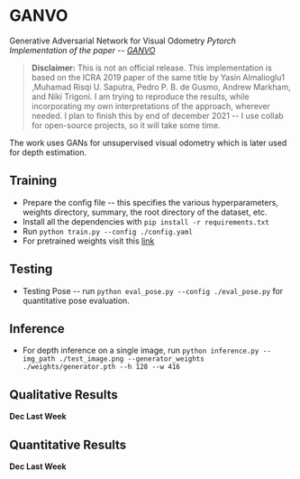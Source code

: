 # GANVO
Generative Adversarial Network for Visual Odometry
*Pytorch Implementation of the paper -- [GANVO](https://arxiv.org/pdf/1809.05786.pdf)*

> **Disclaimer:** This is not an official release. This implementation is based on the ICRA 2019 paper of the same title by Yasin Almalioglu1
,Muhamad Risqi U. Saputra, Pedro P. B. de Gusmo, Andrew Markham, and Niki Trigoni. I am trying to reproduce the results, while incorporating my own interpretations of the approach, wherever needed. I plan to finish this by end of december 2021 -- I use collab for open-source projects, so it will take some time.


The work uses GANs for unsupervised visual odometry which is later used for depth estimation.


## Training
- Prepare the config file -- this specifies the various hyperparameters, weights directory, summary, the root directory of the dataset, etc.
- Install all the dependencies with `pip install -r requirements.txt`
- Run `python train.py --config ./config.yaml`
- For pretrained weights visit this [link](#)

## Testing
- Testing Pose -- run `python eval_pose.py --config ./eval_pose.py` for quantitative pose evaluation.

## Inference
- For depth inference on a single image, run `python inference.py --img_path ./test_image.png --generator_weights ./weights/generator.pth --h 128 --w 416`
## Qualitative Results
**Dec Last Week**
## Quantitative Results
**Dec Last Week**
